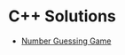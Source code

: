 # C++ Solutions
- [Number Guessing Game](https://github.com/lawstack/My-roadmap.sh-solution/tree/main/c%2B%2B/Number-Guessing-Game)
